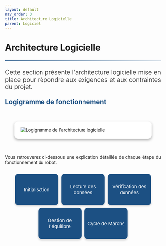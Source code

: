 ```yaml
---
layout: default
nav_order: 3
title: Architecture Logicielle
parent: Logiciel
---
```


<style>
:root {
    --primary-color: #1c5083;
    --secondary-color: #0d2b4e;
    --accent-color: rgba(28, 80, 131, 0.15);
    --text-color: #2d3748;
    --light-bg: #f8fafc;
    --border-color: #e2e8f0;
}

.white-square-shadow {
    background: white;
    padding: 20px;
    border-radius: 12px;
    box-shadow: 0 4px 8px rgba(0, 0, 0, 0.34);
    margin: 50px auto;
    max-width: 80%;
}

hr {
    border: none;
    height: 2px;
    background: linear-gradient(90deg, var(--primary-color), rgba(28, 80, 131, 0.2));
    margin: 1.5rem 0;
}

h2, h3 {
    color: var(--primary-color);
    margin-top: 1.5rem;
}

/* Styles améliorés pour les icônes */
.icons-container {
    display: flex;
    justify-content: center;
    align-items: center;
    gap: 10px;
    flex-wrap: wrap;
    margin: 30px auto;
    max-width: 90%;
}

.icon-item {
    background-color: var(--primary-color);
    color: white;
    width: 120px;
    height: 80px;
    display: flex;
    align-items: center;
    justify-content: center;
    padding: 10px;
    border-radius: 10px;
    box-shadow: 0 4px 6px rgba(0, 0, 0, 0.2);
    transition: transform 0.3s ease, box-shadow 0.3s ease;
    text-align: center;
    cursor: pointer;
}

.icon-item:hover {
    transform: scale(1.05);
    box-shadow: 0 8px 16px rgba(0, 0, 0, 0.3);
    background-color: rgb(30, 33, 106);
}

.icon-item a {
    font-size: 15px;
    text-decoration: none;
    color: white;
    width: 100%;
    height: 100%;
    display: flex;
    align-items: center;
    justify-content: center;
}

.icon-item a:hover {
    text-decoration: underline;
}

/* Styles modaux améliorés */
.modal {
    opacity: 0;
    visibility: hidden;
    position: fixed;
    top: 0;
    left: 0;
    width: 100%;
    height: 100%;
    background-color: rgba(5, 25, 79, 0.53);
    z-index: 1000;
    display: flex;
    justify-content: center;
    align-items: center;
    transition: opacity 0.3s ease, visibility 0.3s ease;
  }

.modal.show {
    opacity: 1;
    visibility: visible;
}

.modal-content {
    background-color: rgba(250, 245, 245, 0.92);
    padding: 30px;
    border-radius: 8px;
    max-width: 600px;
    width: 90%;
    box-shadow: 0 4px 6px rgba(0, 0, 0, 0.2);
    position: absolute;
    top: 50%;
    left: 50%;
    transform: translate(-50%, -50%) scale(0.8);
    transition: transform 0.3s ease;
}

.modal.show .modal-content {
    transform: translate(-50%, -50%) scale(1);
}

.close {
    font-size: 28px;
    font-weight: bold;
    position: absolute;
    top: 10px;
    right: 20px;
    color: #aaa;
    cursor: pointer;
}

.close:hover, .close:focus {
    color: black;
}
</style>

# Architecture Logicielle

<hr>

<div style="font-size: 1.25rem; font-weight: 300; text-align: justify;">
    Cette section présente l'architecture logicielle mise en place pour répondre aux exigences et aux contraintes du projet.
</div>

## Logigramme de fonctionnement

<div class="white-square-shadow">
    <div class="diagram">
        <img src="{{site.baseurl}}/assets/ArchitectureLogicielle.drawio.png" alt="Logigramme de l'architecture logicielle">
    </div>
</div>

<div style="text-align:justify">
    Vous retrouverez ci-dessous une explication détaillée de chaque étape du fonctionnement du robot.
</div>

<div class="icons-container">
    <div class="icon-item">
        <a href="javascript:void(0);" onclick="openModal('modal-initialisation')">Initialisation</a>
    </div>
    <div class="icon-item">
        <a href="javascript:void(0);" onclick="openModal('modal-lecture-data')">Lecture des données</a>
    </div>
    <div class="icon-item">
        <a href="javascript:void(0);" onclick="openModal('modal-verification_data')">Vérification des données</a>
    </div>
    <div class="icon-item">
        <a href="javascript:void(0);" onclick="openModal('modal-equilibre')">Gestion de l'équilibre</a>
    </div>
    <div class="icon-item">
        <a href="javascript:void(0);" onclick="openModal('modal-marche')">Cycle de Marche</a>
    </div>     
</div>

<!-- Modals -->
<div id="modal-initialisation" class="modal">
    <div class="modal-content">
        <span class="close" onclick="closeModal('modal-initialisation')">&times;</span>
        <h2>Initialisation</h2>
        <p>Contenu détaillé sur le processus d'initialisation...</p>
    </div>
</div>

<div id="modal-lecture-data" class="modal">
    <div class="modal-content">
        <span class="close" onclick="closeModal('modal-lecture-data')">&times;</span>
        <h2>Lecture des Données</h2>
        <p>Contenu détaillé sur la lecture des données...</p>
    </div>
</div>

<div id="modal-verification_data" class="modal">
    <div class="modal-content">
        <span class="close" onclick="closeModal('modal-verification_data')">&times;</span>
        <h2>Vérification des données</h2>
        <p>.....</p>
    </div>
</div>

<div id="modal-equilibre" class="modal">
    <div class="modal-content">
        <span class="close" onclick="closeModal('modal-equilibre')">&times;</span>
        <h2>Gestion de l'équilibre</h2>
        <p>Contenu d'exemple supplémentaire...</p>
    </div>
</div>

<div id="modal-marche" class="modal">
    <div class="modal-content">
        <span class="close" onclick="closeModal('modal-marche')">&times;</span>
        <h2>Cycle de Marche</h2>
        <p>Contenu détaillé sur le cycle de marche...</p>
    </div>
</div>


<script>
function openModal(modalId) {
  let modal = document.getElementById(modalId);
  modal.classList.add('show');
}

function closeModal(modalId) {
  let modal = document.getElementById(modalId);
  modal.classList.remove('show');
}

</script>